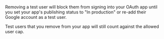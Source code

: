 Removing a test user will block them from signing into your OAuth app until you set your app's publishing status to "In production" or re-add their Google account as a test user.

Test users that you remove from your app will still count against the allowed user cap.